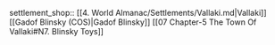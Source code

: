 settlement_shop:: [[4. World Almanac/Settlements/Vallaki.md|Vallaki]]
[[Gadof Blinsky (COS)|Gadof Blinsky]]
[[07 Chapter-5 The Town Of Vallaki#N7. Blinsky Toys]]